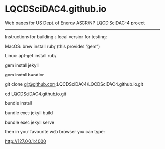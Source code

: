 # LQCDSciDAC4.github.io
Web pages for US Dept. of Energy ASCR/NP LQCD SciDAC-4 project

_____


Instructions for building a local version for testing:

MacOS: brew install ruby (this provides “gem”)

Linux: apt-get install ruby

gem install jekyll

gem install bundler

git clone git@github.com:LQCDSciDAC4/LQCDSciDAC4.github.io.git

cd LQCDSciDAC4.github.io.git

bundle install

bundle exec jekyll build

bundle exec jekyll serve

then in your favourite web browser you can type:

http://127.0.0.1:4000


